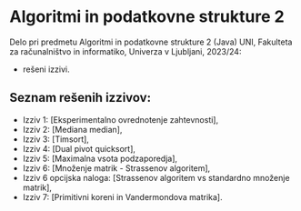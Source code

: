 # Algoritmi in podatkovne strukture 2
Delo pri predmetu Algoritmi in podatkovne strukture 2 (Java) UNI, Fakulteta za računalništvo in informatiko, Univerza v Ljubljani, 2023/24:

- rešeni izzivi.

Seznam rešenih izzivov:
----------
- Izziv 1: [Eksperimentalno ovrednotenje zahtevnosti],
- Izziv 2: [Mediana median],
- Izziv 3: [Timsort],
- Izziv 4: [Dual pivot quicksort],
- Izziv 5: [Maximalna vsota podzaporedja],
- Izziv 6: [Množenje matrik - Strassenov algoritem],
- Izziv 6 opcijska naloga: [Strassenov algoritem vs standardno množenje matrik],
- Izziv 7: [Primitivni koreni in Vandermondova matrika].
